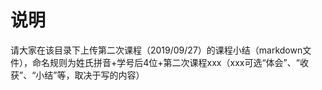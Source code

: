 # 说明

请大家在该目录下上传第二次课程（2019/09/27）的课程小结（markdown文件），命名规则为姓氏拼音+学号后4位+第二次课程xxx（xxx可选“体会”、“收获”、“小结”等，取决于写的内容）
